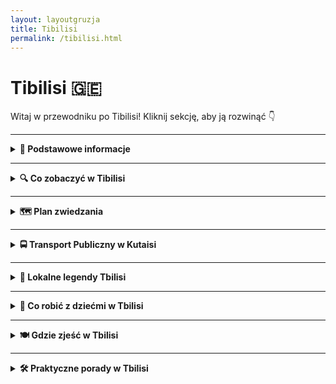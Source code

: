 ```yaml
---
layout: layoutgruzja
title: Tibilisi
permalink: /tibilisi.html
---
```


# Tibilisi 🇬🇪 

Witaj w przewodniku po Tibilisi! Kliknij sekcję, aby ją rozwinąć 👇


---

<details>
  <summary><strong>📌 Podstawowe informacje</strong></summary>

  <h3>🧭 KUTAISI – gruziński chill w pakiecie z historią</h3>

  <p>
    Kutaisi to nie jest metropolia z wieżowcami, w których gubisz GPS. To raczej miasto, które przywita cię jak stary znajomy – z kubkiem herbaty, winogronem i opowieścią o czasach, kiedy jeszcze nie było Google Maps, a ludzie pytali o drogę naprawdę (szok!). To miejsce, gdzie współczesność żyje w zgodzie z mitologią, a ulica z dziurą w asfalcie prowadzi do… UNESCO.
  </p>

  <p>
    To też prawdopodobnie jedyne miejsce na świecie, gdzie możesz zobaczyć świętą katedrę, zjeść khinkali za 10 zł, a potem iść do jaskini z nietoperzami – wszystko w jeden dzień. Kutaisi to taki miks: trochę wsi, trochę miasta, trochę bajki i trochę starej babci, która wie wszystko i częstuje cię czaczą. Jeśli szukasz czegoś autentycznego, nieprzefiltrowanego i z sercem – to tutaj.
  </p>
  

  <h4>✈️ Jak się dostać?</h4>
  <p>
    Lotnisko im. Dawida Budowniczego (KUT) obsługuje głównie tanie linie, więc jeśli złapiesz bilet za 100 zł, to gratulacje – masz przelot i jeszcze zostaje Ci na 40 pierogów z mięsem. Z lotniska do centrum jest ok. 20 km. Możesz:
  </p>
  <ul>
    <li>➡️ Wziąć <strong>autobus miejskim</strong> (ok. 2 GEL – czyli mniej niż napój gazowany w automacie)</li>
    <li>➡️ Złapać <strong>marszrutkę</strong> (czyli lokalny minibus – przeżycie samo w sobie, szczególnie jak kierowca słucha techno o 7 rano)</li>
    <li>➡️ <strong>Taxi</strong> – idealne dla zmęczonych, leniwych lub podróżujących z walizką większą niż życie. Ale uwaga: negocjuj cenę, najlepiej zanim ruszycie. Gruzini są mili, ale taxi to sport kontaktowy.</li>
  </ul>

  <h4>❤️ Dlaczego warto tu przyjechać?</h4>
  <ul>
    <li>Bo ludzie są tak gościnni, że po trzecim toaście za twoje zdrowie już nie wiesz, czy jesteś turystą, czy synem gospodarza.</li>
    <li>Bo jedzenie to nie żart – to rytuał. Chaczapuri, lobiani, khinkali… i wszystko z widokiem na góry lub rzekę.</li>
    <li>Bo jest tanio – tak tanio, że przez chwilę zastanowisz się, czy nie zostać tu na stałe i handlować nalewkami.</li>
    <li>Bo to idealna baza wypadowa – blisko masz jaskinie, wodospady, klasztory i więcej zieleni niż w niejednym parku narodowym.</li>
    <li>Bo Kutaisi nie udaje. Jest, jaki jest – i za to się go kocha.</li>
  </ul>

  <p><strong>Tip z serca:</strong> Jeśli w lokalnej knajpce ktoś zaprosi Cię na toast – nie odmawiaj. W Gruzji wino to nie tylko napój, to forma komunikacji, filozofia życia i, w sumie, jeden z podstawowych języków emocji.</p>
</details>


---

<details>
  <summary><strong>🔍 Co zobaczyć w Tibilisi</strong></summary>

<details>
  <summary><strong>🛕 Katedra Świętej Trójcy (Sameba)</strong></summary>
  <p><strong>Współrzędne:</strong> <em>41.6946° N, 44.8014° E</em></p>
  <p>Jeśli myślisz, że widziałeś już duże kościoły, przygotuj się na to, że <strong>Sameba</strong> zrobi z Twojego pojęcia "duży" chrześcijański placek. Ta monumentalna katedra to największa cerkiew w Gruzji i jedna z największych prawosławnych świątyń na świecie. Nie żartujemy – wygląda jakby ktoś zaprojektował ją w symulatorze budowlanym, a potem kliknął „maksymalna skala”.</p>
  
  <p>Sameba to prawdziwy kolos – <strong>84 metry wysokości</strong> (czyli prawie 30-piętrowy wieżowiec!) i rozpościera się na wzgórzu Elia, dumnie górując nad Tbilisi jak złocisty strażnik wiary i… dobrych widoków na miasto. Złota kopuła błyszczy w słońcu jak biżuteria babci na niedzielnej mszy, a sama bryła świątyni łączy w sobie klasykę gruzińskiej architektury cerkiewnej z nowoczesnym rozmachem.</p>

  <p>Budowę rozpoczęto w 1995 roku i ukończono w 2004 – więc jak na świątynię, to jest raczej nowość, niemalże „świeżynka z piekarni Pana Boga”. Ale nie daj się zwieść jej młodemu wiekowi – duchowość tego miejsca czuć tu równie mocno jak zapach kadzidła w święto Trójcy.</p>

  <p>W środku – cisza, półmrok, ikony, święci patrzący z murów, złote żyrandole niczym z bajki o tysiącu i jednej modlitwie. Wnętrze jest proste, ale monumentalne – żadnych barokowych zawijasów, tylko majestatyczna przestrzeń i poczucie, że to miejsce nie zostało stworzone dla turystów z selfie-stickiem, tylko dla duchowej zadumy (albo przynajmniej spokojnego „wow”).</p>

  <p>Wokół katedry znajduje się rozległy teren z ogrodami, fontannami i – jak to w Gruzji – obowiązkową dawką kotów, które okupują schody i wyglądają, jakby były tu dłużej niż sama świątynia.</p>

  <p><strong>📝 Praktycznie:</strong><br>
  • <strong>Wstęp:</strong> za darmo. Duchowość nie kosztuje, ale jeśli chcesz kupić świeczkę, wrzuć coś do puszki.<br>
  • <strong>Ubiór:</strong> kobiety proszone są o zakrycie głowy i ramion. Faceci – może nie krótkie spodenki do połowy uda, chyba że chcesz zostać źle potraktowany przez babuszki-strażniczki tradycji.<br>
  • <strong>Dojazd:</strong> z centrum Tbilisi najlepiej złapać Bolt albo podejść spacerem, jeśli chcesz po drodze zgubić trochę gruzińskich chinkali.<br>
  • <strong>Czas zwiedzania:</strong> 30 minut duchowego spaceru + 20 minut gapienia się na widok z tarasu + 10 minut robienia zdjęć, które i tak nie oddadzą skali.</p>

  <p><em>Katedra Sameba to jedno z tych miejsc, które trzeba zobaczyć nie tylko „bo przewodnik każe”, ale żeby poczuć, że Tbilisi to coś więcej niż ulice i restauracje – to miasto, które wierzy. Głośno, złoto i z rozmachem.</em></p>
</details>


<details>
  <summary><strong>🌉 Most Pokoju – szklany smok nad Kurą</strong></summary>
  <p><strong>Współrzędne:</strong> <em>41.6928° N, 44.8093° E</em></p>
  <p>Jeśli Gruzini mieliby mieć własnego smoka, to wyglądałby właśnie tak – cały w szkle i stali, wijący się nad rzeką Kurą niczym cybernetyczna jaszczurka z futurystycznej baśni. <strong>Most Pokoju</strong> to jeden z najbardziej charakterystycznych symboli nowoczesnego Tbilisi – błyszczący, odważny, kontrowersyjny. Jedni mówią: „wow, jak z Dubaju”, inni: „co to za suszarka do włosów?!”. Ale nikt nie przechodzi obojętnie.</p>

  <p>Zaprojektowany przez włoskiego architekta Michele De Lucchi (czyli: “robimy coś efektownego, niech się świeci!”), most został otwarty w 2010 roku i od razu stał się ulubionym miejscem spacerów, randek i... fotek na Instagram. Ma 156 metrów długości i łączy starą część miasta z nową – czyli dosłownie spina tradycję z nowoczesnością. Symbolicznie i praktycznie, bo bez niego trzeba by chodzić naokoło.</p>

  <p>Po zmroku konstrukcja naprawdę ożywa: tysiące LED-ów migoczą w zaprogramowanych sekwencjach, niby przekazując wiadomość w Morse’ie (ponoć koduje DNA – no cóż, nie pytaj). Ale wygląda to zjawiskowo, szczególnie z poziomu rzeki, więc jeśli chcesz poczuć się jak bohater romantycznego filmu science fiction, wieczorny spacer obowiązkowy.</p>

  <p><strong>📝 Praktycznie:</strong><br>
  • <strong>Wstęp:</strong> oczywiście darmowy – to most, nie teatr.<br>
  • <strong>Najlepszy czas na wizytę:</strong> tuż przed zachodem słońca, kiedy słońce odbija się w szkle, a potem można zostać na świetlne show.<br>
  • <strong>Ostrożnie:</strong> w wietrzne dni most trochę buja – nie polecany dla osób z lękiem wysokości i niechęcią do przezroczystych podłóg.<br>
  • <strong>Zdjęcia:</strong> idealne miejsce na widokówki z Tbilisi. Po obu stronach rzeki znajdziesz punkty z idealną kompozycją „most + rzeka + stare miasto + góry”. Fotografowie, szykujcie obiektywy.</p>

  <p><em>Most Pokoju to jeden z tych projektów, które albo się kocha, albo nie rozumie. Ale i tak się idzie, robi zdjęcie, wrzuca na relację i mówi: „Tbilisi mnie zaskoczyło”.</em></p>
</details>


<details>
  <summary><strong>🏰 Twierdza Narikala – strażniczka Tbilisi z widokiem marzeń</strong></summary>
  <p><strong>Współrzędne:</strong> <em>41.6864° N, 44.8089° E</em></p>
  <p>Jeśli Tbilisi miałoby swoje Westeros, to <strong>Narikala</strong> byłaby Żelaznym Tronem – dumnie góruje nad miastem, widoczna z prawie każdego miejsca i otoczona aurą tajemniczości (oraz niezliczonymi turystami z kijami do selfie). To średniowieczna forteca, która nie tylko widziała więcej niż niejeden podręcznik historii, ale też <em>wciąż</em> robi wrażenie, choć ząb czasu podgryza ją od wieków.</p>

  <p>Zbudowana już w IV wieku przez Persów (tak, Persów!), później rozbudowywana przez Arabów, Gruzinów, Mongołów i wszystko, co przeszło przez Kaukaz z mieczem w dłoni. Dziś z oryginalnych murów zostało to, co nie spłonęło, nie osunęło się ani nie wyleciało w powietrze – ale to właśnie te ruiny mają duszę. Tu nie chodzi o wypolerowane cegły, tylko o klimat.</p>

  <p>Wejście na twierdzę to mała przygoda: można się wspiąć pieszo krętymi uliczkami z dzielnicy Abanotubani (polecam – cardio gratis), albo wjechać wygodną kolejką linową, która startuje z Rike Park. Z góry rozpościera się panorama całego Tbilisi: dachy, rzeka, nowoczesne mosty, kopuły łaźni, góry w tle... Idealne miejsce, żeby usiąść, odpocząć i powiedzieć sobie: „warto było się pocić”.</p>

  <p>Na terenie twierdzy znajdziesz też <strong>cerkiew św. Mikołaja</strong> (odbudowaną, ale stylową), kilka schodków donikąd, fragmenty murów i – rzecz jasna – wszechobecne koty. Uwaga: nie ma tu barier ani siatek ochronnych, więc selfie na krawędzi to sport ekstremalny. Szanuj życie – nie wszystko dla Instagrama!</p>

  <p><strong>📝 Praktycznie:</strong><br>
  • <strong>Wstęp:</strong> darmowy, bo historia nie ma bileterki.<br>
  • <strong>Dojście:</strong> pieszo lub kolejką linową – jeśli boisz się wysokości, to pieszo; jeśli boisz się zmęczyć – to kolejką.<br>
  • <strong>Czas zwiedzania:</strong> ok. 1 godzina z przerwą na podziwianie widoków i dramatyczne zdjęcia z włosami rozwiewanymi przez wiatr.<br>
  • <strong>Uwaga:</strong> weź wodę! To wzgórze, nie Starbucks.</p>

  <p><em>Narikala to miejsce, gdzie historia spotyka horyzont. Idealne, żeby przypomnieć sobie, że Gruzja to coś więcej niż wino i chinkali (choć te też są ważne).</em></p>
</details>


<details>
  <summary><strong>♨️ Abanotubani – gdzie Tbilisi pachnie siarką i legendą</strong></summary>
  <p><strong>Współrzędne:</strong> <em>41.6886° N, 44.8085° E</em></p>
  <p>Jeśli poczujesz w Tbilisi zapach gotowanych jajek, nie panikuj – to nie awaria kanalizacji, tylko <strong>Abanotubani</strong>, czyli legendarna dzielnica łaźni siarkowych. Tak, SIARKOWYCH. Tak, nadal działają. Tak, to pachnie dokładnie tak, jak się domyślasz – ale w dobrym tego słowa znaczeniu (prawie).</p>

  <p>Według miejskiej legendy, to właśnie tutaj król Wachtang Gorgasali (ten z mieczem i ptakiem w herbie) upolował bażanta, który – ranny – wpadł do gorącego źródła i... się ugotował. Król uznał, że skoro źródła są tak gorące, to warto tu zbudować miasto. I tak powstało Tbilisi – od gruzińskiego <em>„tbili”</em>, czyli „ciepły”. Tak, stolica nazwana na cześć gorącej kąpieli. Genialne, prawda?</p>

  <p>Dziś Abanotubani to prawdziwy mikrokosmos: ceglane kopuły łaźni wyrastają z ziemi niczym grzyby, a z każdej bucha para i historia. Niektóre łaźnie są publiczne, inne bardziej „VIP”. Można wybrać kąpiel w siarce, masaż (czasem <em>bardzo intensywny</em>), szorowanie rękawicą typu rzeźnik deluxe, a na koniec kubek gorącej herbaty. Po wszystkim czujesz się jak nowonarodzony, tylko trochę śmierdzący minerałami.</p>

  <p>Najsłynniejsze łaźnie to: <strong>Orbeliani</strong> (ta z bajecznie błękitną fasadą w stylu perskim – prawie jak mini-meczet), <strong>Royal</strong> i <strong>Chreli Abano</strong>. Można wejść bez rezerwacji, ale wieczorami lepiej mieć miejscówkę, bo Gruzini też lubią się odmoczyć.</p>

  <p><strong>📝 Praktycznie:</strong><br>
  • <strong>Ceny:</strong> od kilku do kilkudziesięciu GEL – zależnie od opcji i poziomu luksusu (lub siarczystości).<br>
  • <strong>Co zabrać:</strong> ręcznik, klapki, duma do zostawienia na zewnątrz.<br>
  • <strong>Czas trwania:</strong> około godziny, chyba że zasiedzisz się jak suszona śliwka.<br>
  • <strong>Efekty uboczne:</strong> poprawa krążenia, gładsza skóra i... aromat jak z wulkanu. Ale naturalny!</p>

  <p><em>Abanotubani to miejsce, które pokazuje, że Tbilisi nie boi się pachnieć tak, jak wygląda – dziko, gorąco i z charakterem.</em></p>
</details>

 
<details>
  <summary><strong>🤖 Rike Park – futurystyczna dżungla w centrum Tbilisi</strong></summary>
  <p><strong>Współrzędne:</strong> <em>41.6935° N, 44.8108° E</em></p>
  <p>Witaj w <strong>Rike Park</strong>, czyli najbardziej „co tu się wydarzyło?” miejscu w całym Tbilisi. To zielona przestrzeń tuż nad rzeką Kurą, idealna na spacer, drzemkę w cieniu, puszczanie baniek mydlanych lub... rozkminianie dziwnej architektury, która wygląda jakby ktoś zostawił render z programu 3D i zapomniał anulować projekt.</p>

  <p>Znajdziesz tu m.in. <strong>dwa srebrne tuby</strong>, oficjalnie mające być „nowoczesnym centrum kultury”. Niewykluczone, że są też stacją dokującą dla statków kosmicznych albo stylizowaną repliką nosa Terminatora. Jedno jest pewne – obok nie da się przejść obojętnie. Obok parku znajduje się również <strong>Pałac Prezydencki</strong>, który przypomina krzyżówkę Kapitolu z pałacem ślubów z lat 90. – widocznie ktoś miał rozmach i budżet.</p>

  <p>To właśnie stąd odjeżdża <strong>kolejka linowa na Narikalę</strong>, więc miejsce jest pełne turystów, dzieci na hulajnogach i gołębi z kompleksami. W pogodne dni można tu złapać pokaz fontann (czasem nawet z muzyką!) i po prostu usiąść na trawie, żeby podumać nad tym, jak Tbilisi potrafi łączyć bajkowe ruiny z futurystycznymi tubami bez cienia skrępowania.</p>

  <p><strong>📝 Praktycznie:</strong><br>
  • <strong>Wstęp:</strong> darmowy – jak każdy dobry park.<br>
  • <strong>Atrakcje:</strong> place zabaw, fontanny, szachownice, dmuchane zamki, przypadkowi performerzy, i nieprzypadkowa kolejka linowa.<br>
  • <strong>Idealny czas:</strong> popołudnie lub wieczór – można się zrelaksować po zwiedzaniu Starego Miasta lub rozciągnąć przed wspinaczką na Narikalę.<br>
  • <strong>Uwaga:</strong> latem bywa gorąco i mało cienia – weź kapelusz, wodę i dużo ironii dla otaczającej architektury.</p>

  <p><em>Rike Park to nie tylko zielona oaza, ale też architektoniczny eksperyment na żywym organizmie miasta. Tbilisi w pigułce: trochę szaleństwa, trochę betonu, dużo uroku.</em></p>
</details>

<details>
  <summary><strong>🍷 Ulica Shardeni – najmodniejszy chaos Starego Miasta</strong></summary>
  <p><strong>Współrzędne:</strong> <em>41.6912° N, 44.8081° E</em></p>
  <p>Jeśli Tbilisi miałoby własne Montmartre, tylko z winem zamiast absyntu, to byłaby to <strong>ulica Shardeni</strong>. Oficjalnie: historyczna uliczka nazwą nawiązująca do XVIII-wiecznego francuskiego misjonarza. W praktyce: deptak pełen kawiarenek, winotek, galerii sztuki, barów z różnym poziomem głośności i muzyki, która niekoniecznie musi pasować do gruzińskiego folkloru.</p>

  <p>Shardeni to miejsce, gdzie nowoczesność przesiaduje na kolanach historii – fasady wyglądają jakby pamiętały cara, ale w środku znajdziesz espresso z mlekiem owsianym, sushi albo wystawę neonowej sztuki abstrakcyjnej. Ulica jest krótka, ale intensywna: zaczyna się spokojnie, a kończy – zależnie od pory dnia – albo rozmową przy lamparciej lampce wina, albo tańcem z nieznajomymi w podziemnym klubie.</p>

  <p>W okolicy warto też zagubić się w bocznych uliczkach – tu co chwilę coś się dzieje: stary balkon ze świeżym praniem, sklep z rękodziełem, galeria pod gołym niebem, a za rogiem... łaźnie siarkowe i wejście do twierdzy Narikala. Shardeni to nie tylko ulica – to stan ducha, lekko zamroczonego duchem gruzińskiej gościnności.</p>

  <p><strong>📝 Praktycznie:</strong><br>
  • <strong>Godziny szczytu:</strong> wieczór – kiedy miasto zamienia się w plenerową restaurację z muzyką na żywo.<br>
  • <strong>Dla kogo:</strong> dla każdego, kto lubi być tu, gdzie coś się dzieje – ale też wie, kiedy odejść z godnością.<br>
  • <strong>Co zjeść/wypić:</strong> lokalne wino, chaczapuri z twistem, khinkali w wersji fusion (serio), albo po prostu klasyczną kawę z widokiem na kolorową ulicę.<br>
  • <strong>Uwaga:</strong> wieczorami tłoczno – i głośno. Ale kto do Shardeni idzie po ciszę, ten się przeliczył.</p>

  <p><em>Ulica Shardeni to gruzińska odpowiedź na pytanie: „A może by tak coś zjeść, wypić i jeszcze się zakochać – choćby w architekturze?”</em></p>
</details>


<details>
  <summary><strong>🗽 Matka Gruzji – uśmiechnięta, ale z mieczem</strong></summary>
  <p><strong>Współrzędne:</strong> <em>41.6875° N, 44.8096° E</em></p>
  <p>Jeśli Tbilisi miałoby jednego przedstawiciela, który mógłby stanąć do walki w gruzińskim <em>„Mam Talent”</em>, to byłaby to bez wątpienia <strong>Matka Gruzji</strong>. Z mieczem w jednej ręce i kielichem w drugiej, to jakby statua zrobiona z <em>„przytulnej siły”</em>. Uśmiecha się do gości, ale z lekkim ostrzeżeniem – „Chcesz wina? Proszę bardzo. Ale jeśli przyjdziesz z niechcianymi zamiarami, poczujesz to na własnej skórze”.</p>

  <p>Ten majestatyczny pomnik powstał w 1958 roku, a jego autor, <strong>Elguja Amashukeli</strong>, postanowił upamiętnić 1500-lecie Tbilisi. Jest tu wszystko, co charakteryzuje Gruzję: gościnność i duma narodowa, które jednocześnie są trochę jak wino – im starsze, tym mocniejsze. Matka Gruzji, w pełnym gruzińskim stroju, patrzy z 20 metrów w dół na całe miasto, jakby stąd miała na oku wszystkich przechodniów. Miecz w ręce prawej to symbol siły i gotowości do obrony kraju, a kielich w lewej – to oznaka serdeczności i zaproszenie do kieliszka wina (w końcu, kto mógłby odmówić?).</p>

  <p>Pomnik znajduje się na wzgórzu Sololaki, więc warto się przygotować na odrobinę wspinaczki, chyba że wolisz skorzystać z <strong>kolejki linowej</strong>, która zabierze cię na sam szczyt. Mimo że droga piesza nie jest najłatwiejsza (i może poczuć się trochę jak trening na Everest), to cała wędrówka wynagradza się pięknym widokiem na miasto. W szczególności, gdy zbliżasz się do szczytu, możesz poczuć się jak zdobywca, a Tbilisi leży u twoich stóp. Czysta magia.</p>

  <p>Po drodze warto zwrócić uwagę na nieoczywiste detale – same wzgórze, z którego Matka Gruzji spogląda na Tbilisi, jest pełne tajemnic. A z samej góry, gdzie znajduje się posąg, rozpościera się niesamowita panorama – od starożytnych ruin po nowoczesne, szklane budynki. Idealne miejsce na sesję zdjęciową albo po prostu chwilę ciszy, by odpocząć i podziwiać miasto w pełnej krasie.</p>

  <p><strong>📝 Praktycznie:</strong><br>
  • <strong>Wstęp:</strong> darmowy – bo kto miałby zażyczyć sobie opłatę za popatrzenie na matkę z takiego dystansu?<br>
  • <strong>Godziny otwarcia:</strong> pomnik jest dostępny całą dobę, choć wieczorem zyskuje nieco więcej magii – zwłaszcza, gdy oświetlenie rozświetli Tbilisi, a pomnik zyskuje niesamowity klimat.<br>
  • <strong>Najlepszy czas:</strong> wieczór – panorama miasta w blasku zachodzącego słońca i światła nocnych uliczek sprawia, że Matka Gruzji wygląda jak bohaterka jakiegoś filmowego epickiego zakończenia.<br>
  • <strong>Dojazd:</strong> można dojść pieszo od strony Abanotubani lub skorzystać z <strong>kolejki linowej</strong> z Rike Parku. Piesza wędrówka to już trochę wspinaczka, więc jeśli masz zamiar ruszyć na górę, upewnij się, że masz wygodne buty (i zapas wody, bo latem bywa gorąco!).</p>

  <p><strong>Co zabrać:</strong> najlepszy zestaw to aparat (bo widok zapiera dech w piersiach), woda (jeśli idziesz pieszo), a także kapelusz lub czapkę (bo na górze bywa wietrznie i słonecznie).<br>
  • <strong>Uwaga:</strong> Na górze może być wietrznie, a także niektóre dni są bardziej turystyczne niż inne, więc warto odwiedzić to miejsce wcześnie rano lub późnym wieczorem, kiedy jest mniej ludzi.</p>

  <p><em>Matka Gruzji to pomnik, który przekazuje jednocześnie dwie wiadomości: "Witaj, gościu, w moich progach!" oraz "Lepiej nie próbuj mnie zignorować". Tak czy siak – do Tbilisi wrócisz nie tylko z widokami, ale z pełnym sercem Gruzji.</em></p>
</details>


<details>
  <summary><strong>🎭 Teatr Rezo Gabriadze i Zegarowa Wieża – bajka dla dorosłych</strong></summary>
  <p><strong>Współrzędne:</strong> <em>41.6933° N, 44.8039° E</em></p>
  <p>Gdyby <em>Alice in Wonderland</em> i <em>Salvador Dalí</em> wspólnie zaprojektowali wieżę zegarową, wyglądałaby właśnie tak. Oto jedno z najbardziej fotogenicznych (i absurdalnych w najlepszym sensie) miejsc w Tbilisi: <strong>Zegarowa Wieża przy Teatrze Rezo Gabriadze</strong>.</p>

  <p>Sam teatr to niepozorna przestrzeń, ale pełna duszy i magii. Za wszystkim stoi <strong>Rezo Gabriadze</strong> – gruziński artysta totalny: scenarzysta, lalkarz, reżyser, malarz, poeta, marzyciel. Jego teatr lalek to nie Disney dla dzieci, tylko <strong>kulturalny LSD trip dla dorosłych</strong>, gdzie głębia emocji i czar abstrakcji spotykają się w ciasnej sali pełnej drewna, tkanin i nostalgii.</p>

  <p>A teraz crème de la crème – <strong>Zegarowa Wieża</strong>. Krzywa jak budowla stworzona przez pijanych elfów po trzęsieniu ziemi. Składa się z przypadkowych kawałków cegieł, kolumn, dachówek i... magii. Co godzinę z wieży wychyla się mała laleczka i odgrywa scenkę „Krąg życia” – anioł, śmierć, miłość, przemijanie. Wszystko to w stylu: „Hej, mamy teatr, ale podnieśmy poprzeczkę, niech będzie też filozofia!”</p>

  <p><strong>Na zewnątrz:</strong> Wieża wygląda jak z bajki, w której architekt zapomniał poziomicy. Fotograficzne złoto, a obok niej urocza kawiarenka – idealna na espresso z widokiem na surrealizm.</p>

  <p><strong>📝 Praktycznie:</strong><br>
  • <strong>Spektakle:</strong> warto wcześniej zarezerwować bilet – teatr jest malutki, więc wejść można tylko z biletem, a miejsc jest niewiele (ale klimat – bezcenny).<br>
  • <strong>Pokaz zegara:</strong> codziennie, o pełnych godzinach – mała kukiełkowa animacja trwa kilkadziesiąt sekund, ale to obowiązkowy przystanek.<br>
  • <strong>Dojazd:</strong> z centrum starówki to kilka minut piechotą – idziesz za turystami z aparatami, nie da się nie zauważyć.<br>
  • <strong>Pro tip:</strong> wieczorem wieża wygląda jeszcze lepiej – oświetlenie dodaje jej jeszcze więcej bajkowej aury (i mniej ludzi wokół!).<br>
  • <strong>Uwaga na szyje:</strong> żeby dobrze obejrzeć kukiełkowy spektakl, trzeba zadrzeć głowę jak przy obserwacji UFO – rozgrzewka karku mile widziana.</p>

  <p><em>Teatr Gabriadze to miejsce, gdzie wszystko jest trochę krzywe, trochę smutne, bardzo piękne i absolutnie wyjątkowe. Przychodzisz tam dla bajki, wychodzisz z refleksją. A zdjęcia z zegarową wieżą? Gwarantowane tysiące lajków.</em></p>
</details>


<details>
  <summary><strong🎡> Mtatsminda – wzgórze z widokiem, rollercoasterem i nostalgią</strong></summary>
  <p><strong>Współrzędne:</strong> <em>41.7076° N, 44.7858° E</em></p>

  <p>Jeśli chcesz spojrzeć na Tbilisi z góry, zjeść watę cukrową, przejechać się diabelskim młynem, a potem rozważać sens życia przy zachodzie słońca – <strong>Mtatsminda</strong> to właśnie Twoje miejsce.</p>

  <p>To wzgórze to klasyk. Miejscowi przychodzą tu na randki, spacery i rodzinne niedziele, a turyści... no cóż, zakochują się w panoramie miasta i w tej dziwnej mieszance <strong>postradzieckiego lunaparku</strong> z romantyczną atmosferą. Na szczycie czeka <strong>Mtatsminda Park</strong> – wesołe miasteczko, które zatrzymało się trochę w czasie, ale właśnie to czyni je uroczym. Są tu karuzele, rollercoaster, strzelnice, a nawet <strong>mini-domki duchów</strong>. To trochę jak wejście do wspomnień z dzieciństwa – ale z widokiem na całe Tbilisi.</p>

  <p>Największy hit? Oczywiście <strong>diabelski młyn</strong> – powolny, gigantyczny, idealny do zdjęć i momentów „wow”. Z najwyższego punktu widać całe miasto, Kaukaz w oddali, a przy dobrej pogodzie nawet własne myśli. Idealny moment na oświadczyny albo przynajmniej selfie z głębszym podpisem.</p>

  <p>Na wzgórzu znajduje się także <strong>cmentarz panteon</strong> z grobami znanych Gruzinów, restauracje z tarasami, a nieco niżej – stara, drewniana cerkiew i kultowy budynek dawnego nadajnika telewizyjnego (ten wielki, czerwono-biały maszt, którego nie da się przeoczyć). To taka gruzińska wersja wieży Eiffla – tylko bardziej industrialna.</p>

  <p><strong>📝 Praktycznie:</strong><br>
  • <strong>Wstęp:</strong> sam park jest darmowy, za atrakcje płacisz osobno – ceny przystępne, nawet jeśli chcesz przejechać się wszystkim jak 10-latek na cukrze.<br>
  • <strong>Godziny otwarcia:</strong> codziennie, zazwyczaj od rana do wieczora, ale najładniej jest tu o zachodzie – miasto zaczyna wtedy błyszczeć jak reklama biura podróży.<br>
  • <strong>Dojazd:</strong> <strong>kolejka torowa (funikular)</strong> z centrum Tbilisi – przejażdżka sama w sobie jest atrakcją. Można też dojść pieszo (jeśli masz kondycję maratończyka) albo dojechać taksówką (dla miłośników wygody).<br>
  • <strong>Na miejscu:</strong> są kawiarnie, restauracje, toalety i dużo miejsc do siedzenia. Można tu spędzić pół dnia – albo cały wieczór, jeśli się zasiedzisz.</p>

  <p><strong>Co zabrać:</strong> aparat (to must-have), kurtkę (na górze bywa chłodniej), gotówkę (czasem nie wszędzie działa karta), i trochę dziecięcej radości – przyda się na karuzelach.</p>

  <p><em>Mtatsminda to takie miejsce, gdzie bajka spotyka się z betonem, a nostalgia z watą cukrową. Nie jest może najnowocześniejsze, ale ma klimat, którego nie da się podrobić. I ten widok? Bezcenny.</em></p>
</details>



<details>
    <summary><strong>🕵️‍♂️ Sekretne miejsca Tibilisi</strong></summary>

<details>
  <summary><strong>🔮 Ukryta kawiarnia w zegarowej wieży Rezo Gabriadze</strong></summary>
  <p>
  – Z tyłu bajkowej wieży mieści się maleńka kawiarnia, która wygląda jak nora czarodzieja. Serwują kawę, wino i inspirację – trudno trafić, ale warto!</p>
</details>

<details>
  <summary><strong>🌊 Wodospad w centrum miasta</strong></summary>
 <p>
  – Tak, w samym sercu Tbilisi – w Ogrodzie Botanicznym lub przy łaźniach siarkowych – znajdziesz prawdziwy wodospad. Można się schłodzić lub zrobić zdjęcie jak z Bali, ale bez filtrów.</p>
</details>

 <details>
    <summary><strong>🌿 Ukryte łaźnie siarkowe pod mostem</strong></summary>
    <p>Wszyscy idą do głównej Abanotubani, a Ty skręć pod most i znajdź niewielkie, lokalne łaźnie, gdzie nie ma turystów ani cenników po angielsku. Prawdziwe gruzińskie doświadczenie!</p>
  </details>

  <details>
    <summary><strong>🎨 Podwórka z mozaikami przy Betlemi Street</strong></summary>
    <p>Spacerując w stronę kościoła Betlemi, zerkaj za bramki – znajdziesz podwórka z kolorowymi mozaikami i niesamowitymi schodami, które wyglądają jak mural na żywo.</p>
  </details>

  <details>
    <summary><strong>🍷 Winiarnia w piwnicy bez szyldu</strong></summary>
    <p>Na ulicy Galaktion Tabidze znajduje się nieoznakowana piwnica z domowym winem. Wejdź przez ciężkie drzwi z metalowym dzwonkiem. Jeśli masz szczęście – zostaniesz na toast z właścicielem.</p>
  </details>

  <details>
    <summary><strong>🧿 Ściana z czarną magią</strong></summary>
    <p>Za Rezo Gabriadze Theatre, na tyłach kawiarni, znajdziesz ścianę z tajemniczymi napisami i symbolami. Legenda mówi, że powstała po zjeździe gruzińskich poetów-okultystów w latach 70.</p>
  </details>

  <details>
    <summary><strong>🐾 Koci zaułek w Sololaki</strong></summary>
    <p>W dzielnicy Sololaki, przy ukrytej uliczce Ietim-Gurji, mieszka kilkadziesiąt kotów – dokarmianych przez sąsiadów, fotografowanych przez wtajemniczonych. Kocia enklawa ciszy.</p>
  </details>

<details>
    <summary><strong>🚪 Dziwne drzwi z magicznym widokiem (ul. Betlemi</strong></summary>
  
 <p> Wchodząc na punkt widokowy obok kościoła Betlemi, znajdziesz tajemnicze, stare drzwi, które prowadzą donikąd. Ale obok nich: najpiękniejszy widok na stare miasto.</p>
</details>

<details>
    <summary><strong>🎨 Muralowe podwórka na Avlabari</strong></summary>
   
  <p>Blokowiska? Tak, ale z duszą. Tutejsze podwórka ozdobione są gigantycznymi muralami i graffiti – street art w gruzińskim wydaniu. Można się zgubić i zakochać.</p>
</details>

<details>
    <summary><strong>🍷 Miniwinnice w podziemiach</strong></summary>
   
  <p>Niektóre restauracje mają miniaturowe piwniczki z własnym winem – nie zawsze są oznaczone, więc trzeba zapytać kelnera. Czasem dostaniesz kieliszek „od babci z Kachetii”.</p>
</details>

<details>
    <summary><strong>🦉 Dom z sową</strong></summary>
    
  <p>Przy jednej z bocznych ulic znajdziesz dom z dziwną, ceramiczną sową nad drzwiami. Nikt nie wie po co, ale każdy robi zdjęcie. Takie tylko w Tbilisi.</p>
</details>

<details>
    <summary><strong>🕯️ Kapliczka w skale za twierdzą Narikala</strong></summary>
  
  <p>Jeśli zejdziesz z murów po cichym, kamiennym szlaku – trafisz do ukrytej kapliczki z ikonami. Miejsce na chwilę ciszy, zapalenie świeczki… albo zrobienie klimatycznej foty.</p>
</details>


</details>
</details>
      
---

<details>
  <summary><strong>🗺️ Plan zwiedzania</strong></summary>

<details>
  <summary><strong>🗓 Dzień 1 – Pierwsze koty za płoty (i pierwszy chaczapuri na talerzu)</strong></summary>

  <h3>🔹 Start: Plac Centralny i Fontanna Kolchidy</h3>
  <p>
    Zacznijmy tam, gdzie wszyscy zaczynają... nawet jeśli nie mają pojęcia, dokąd iść dalej. Fontanna Kolchidy to taki kutaiski odpowiednik Times Square, tylko zamiast neonów mamy złote (no, prawie) konie, barana i inne cuda, które wyglądają jakby zleciały z nieba – a może z mitologii. Zrób sobie selfie, udawaj, że znasz się na sztuce, i kieruj się dalej.
  </p>

  <h3>🔹 Biały Most (który jest biały, ale nie do końca)</h3>
  <p>
    Most jak most – można przejść, można się zatrzymać i popatrzeć na rzekę Rioni, która płynie tu od tysięcy lat i nadal się nie znudziła. Uwaga: nie patrz w dół, jeśli masz lęk wysokości, i nie patrz za długo w górę, bo zignorujesz piękne murale obok. Po prawej – kawiarnie, po lewej – nic nie ma. A w środku – Ty, zachwycony swoim życiem.
  </p>

  <h3>🔹 Katedra Bagrati – czyli świętość z widokiem</h3>
  <p>
    Pora na trochę podniosłej atmosfery. Katedra Bagrati stoi sobie dumnie na wzgórzu, jakby chciała powiedzieć: „Patrzcie, jeszcze tu jestem!”. Widok z góry? Sztos. Historia? Tysiącletnia. Remont? Wieczny. Ale mimo wszystko warto – nie tylko dla selfie, ale też dla chwili refleksji, czy może jednak chcesz zostać mnichem z widokiem.
  </p>

  <h3>🔹 Obiadek czas start – Restauracja <em>Palaty</em> albo <em>Baraka</em></h3>
  <p>
    Chinkali, chaczapuri, lobiani – i to wszystko z widokiem na ulicę, którą co chwilę przejeżdża marszrutka trąbiąca jakby ogłaszała koniec świata. Ale to nie szkodzi. Jedzenie? Boskie. Obsługa? Miła, ale nie nachalna. A ceny? Zaskakująco ludzkie. Po takim posiłku będziesz gotów na dalsze eksploracje lub krótką drzemkę (która czasem zmienia się w długą).
  </p>

  <h3>🔹 Murale i sekretne przejścia przy ul. Tsereteli</h3>
  <p>
    Tu wchodzimy w klimaty street-artowo-detektywistyczne. Murale Kutaisi to nie tylko babcia z wielkim spojrzeniem i mural z samowarem – to całe mini-muzeum na świeżym powietrzu. Zajrzyj w bramy, podejdź do starych kamienic, powąchaj trochę historii (i kotów), i zobacz, co kryje się za niepozornymi drzwiami. Hint: czasem to kawiarnia, czasem warsztat, czasem... pustka.
  </p>

  <h3>🔹 Wieczór: Kawa w jednej z ukrytych kawiarni</h3>
  <p>
    Dzień kończymy w stylu bohemy – kawa, deser i koniecznie stolik z widokiem na nic konkretnego. Może to być <strong>Museum Cafe</strong> albo jakaś bezimienna kawiarnia, o której wiedzą tylko miejscowi i babcia, która tam codziennie szydełkuje. Zamów kawę, udawaj, że piszesz powieść i zakończ dzień z przekonaniem, że Kutaisi to całkiem niezłe miejsce do życia. Choćby przez trzy dni.
  </p>
</details>

  <details>
  <summary><strong>🗓 Dzień 2 – W góry, do jaskiń i lekko poza zasięg Wi-Fi</strong></summary>

  <h3>🔹 Start: Kanion Okatse – czyli natura robi pokaz</h3>
  <p>
    Zaczynamy z grubej rury. Kanion Okatse to taka naturalna wersja parku linowego, tylko zamiast linek masz mosty i ścieżki zawieszone nad przepaścią. Trochę adrenaliny, trochę potu, sporo „ooo” i „ło matko”. Uwaga: selfie z barierki tylko dla ludzi z dobrą równowagą i silnym Wi-Fi (bo zasięg tu to temat rzeka). Buty? Wygodne. Nastrój? Podziw plus zadyszka.
  </p>

  <h3>🔹 Prometeusz? Zobaczymy, co tam ukrywał – Jaskinie Prometeusza</h3>
  <p>
    Po kanionie czas na wnętrze ziemi. Jaskinie Prometeusza to nie tylko woda, stalaktyty i przewodnik, który mówi szybciej niż Google Translate – to też łódka! Tak, na końcu pływa się łódką w podziemnym klimacie jak z filmów przygodowych klasy B. Kolorowe światła? Są. Akustyka? Idealna do rozważań egzystencjalnych. Kask? Na szczęście nie trzeba.
  </p>

  <h3>🔹 Przerwa na lunch – Rustaveli Restaurant albo piknik z widokiem</h3>
  <p>
    Teraz czas coś zjeść. Jeśli wracasz do miasta – Rustaveli Restaurant. Jeśli zostałeś gdzieś w okolicach – polecamy lokalny market, trochę sera, chleb i pomidory większe niż Twoja dłoń. Zjeść to można gdziekolwiek, bo w Gruzji wszystko smakuje lepiej z widokiem i lekkim kurzem na spodniach.
  </p>

  <h3>🔹 Wieczór: Powrót do Kutaisi i relaks (czyt. wino i chinkali)</h3>
  <p>
    Dzień kończymy tradycyjnie: kieliszek wina, może dwa. Na stole coś lokalnego, rozmowy z przypadkowym Niemcem, który rzucił pracę w korporacji i teraz zbiera zioła w Swanetii. Kutaisi wie, jak zamykać dzień – bez pośpiechu, z humorem i lekko niechlujnym toastem: <em>gaumarjos!</em>
  </p>
</details>

  <details>
  <summary><strong>🗓 Dzień 3 – Ucieczka z miasta: tajemnicze monastyry i droga bez końca</strong></summary>

  <h3>🔹 Start: Śniadanie w Kutaisi – czyli „jeszcze jedną chaczapuri, proszę”</h3>
  <p>
    Zaczynamy dzień na miękko. Śniadanie gdzieś przy ulicy Rustaveli – kawa, ciasto z orzechami i świadomość, że znów zjadasz 1500 kalorii jeszcze przed 10:00. Ale nie szkodzi – dziś spalisz je wśród mnichów, lasów i kamieni, które mają więcej historii niż niejeden doktorat.
  </p>

  <h3>🔹 Monastyr Motsameta – mistycznie, zielono i prawie jak w „Władcy Pierścieni”</h3>
  <p>
    Rzut kamieniem od Kutaisi (ok. 15 minut taksówką lub marszrutką, jeśli lubisz adrenalinkę), a nagle jesteś w zupełnie innym świecie. Czerwony dach, klif, rzeka pod spodem i cisza taka, że słychać własne myśli (albo bzyczenie komara). Podobno jeśli przeczołgasz się pod ołtarzem, spełni się Twoje życzenie. Nie mówimy, że sprawdzaliśmy... ale tak, sprawdzaliśmy.
  </p>

  <h3>🔹 Monastyr Gelati – średniowieczna szkoła z marmurowym klimatem</h3>
  <p>
    Kolejny punkt programu to Gelati – wpisany na listę UNESCO, czyli tłumacząc na nasze: „to ważne, nawet jeśli nie wygląda jak Disneyland”. Założony przez króla Dawida Budowniczego (tak, serio tak się nazywał), to miejsce było kiedyś centrum wiedzy i nauki. Teraz to doskonała okazja, żeby pospacerować między murami i zadać sobie pytanie: czemu nie zostałem mnichem?
  </p>

  <h3>🔹 Przerwa obiadowa na łonie natury – czyli piknik jak z reklamy, ale bez agencji</h3>
  <p>
    W drodze powrotnej zatrzymaj się gdzieś przy drodze. Dosłownie. Lokalne sklepy oferują wszystko – chleb lawasz, ser, pomidory i słodkości, które przypominają plastelinę, ale smakują jak niebo. Zrób sobie piknik z widokiem na dolinę i pogadaj z jakimś pasterzem. On powie coś po gruzińsku, Ty się uśmiechniesz – i to wystarczy.
  </p>

  <h3>🔹 Tajemniczy most kolejowy – nostalgia, rdza i urok w pakiecie</h3>
  <p>
    W drodze powrotnej do miasta odwiedź opuszczony most kolejowy, gdzie kiedyś pociągi śmigały z takim rozmachem, że aż śruby drżały. Dziś – tylko Ty, trochę grafitti i aura tajemniczości. Idealne miejsce na zdjęcia, przemyślenia i pytanie „czemu ten most wciąż tu stoi?”. Odpowiedź: bo Gruzja to stan ducha, nie logiki.
  </p>

  <h3>🔹 Kolacja z powrotem w Kutaisi – powrót do cywilizacji (czyli chinkali)</h3>
  <p>
    Wieczorem wracamy na znane rejony – ulica Tsereteli, trochę świateł, trochę chaosu, trochę muzyki z głośnika, który ma więcej basu niż jakości. Siadasz w jednej z ukrytych knajpek, zamawiasz coś, co nie do końca rozumiesz – i to właśnie jest sedno podróżowania. A jak kelner przyniesie litrową butelkę domowego wina „gratis” – nie pytaj, po prostu pij.
  </p>

  <p><strong>Tip z serca:</strong> Nie bój się skręcać w boczne ścieżki. Czasem najlepsze miejsca nie mają tabliczek. Ani zasięgu. Ani toalety. Ale mają duszę.</p>
</details>

<details>
  <summary><strong>🗓 Dzień 4 – Dinozaury, szkło i górskie westchnienia</strong></summary>

  <h3>🦕 Park Sataplia</h3>
  <p>
    Gdzie indziej możesz postawić stopę tam, gdzie miliony lat temu stąpał dinozaur? Park Sataplia to miks jaskiniowej tajemnicy, prehistorycznych śladów i przeszklonego tarasu widokowego, na którym nogi drżą nie tylko z wrażenia. W cenie biletu: ślady dino, jaskinia z dyskotekowym oświetleniem i panorama, która odbiera mowę nawet najbardziej wygadanemu turyście.
  </p>

  <h3>🥾 Spacer po rezerwacie Sataplia</h3>
  <p>
    Po zejściu z tarasu warto się nie spieszyć. Rezerwat otaczający park to gęsty las z pachnącymi drzewami, śpiewem ptaków i trasami spacerowymi, które są tak spokojne, że aż podejrzane. Co jakiś czas trafiasz na tabliczkę informacyjną, z której dowiadujesz się, że ten mech jest starszy niż Twoja babcia.
  </p>

  <h3>🍽️ Lunch w lokalnej restauracji w pobliżu Sataplii</h3>
  <p>
    Gdzieś po drodze – czasem przy głównej, czasem za płotem – znajdziesz knajpkę, gdzie serwują chaczapuri większe niż Twoja głowa i lemoniadę tak naturalną, że sokowirówka powinna dostać za nią Oscara. Miejsce zależy od tego, gdzie zboczysz – ale zasada prosta: im bardziej niepozorne, tym smaczniejsze.
  </p>

  <h3>🏛️ Niko Berdzenishvili Kutaisi State Historical Museum</h3>
  <p>
    Wracając do miasta, zajrzyj do muzeum, w którym zgromadzono więcej artefaktów niż w piwnicy Twojej babci. Starożytne monety, ceramika, ubrania, a nawet ikony, które pamiętają jeszcze czasy, gdy selfie robiło się dłutem na kamieniu. Idealne miejsce, żeby odpocząć w klimatyzacji i udawać, że znasz się na historii.
  </p>

  <h3>🍦 Chwila relaksu w parku przy fontannie Kolchidy</h3>
  <p>
    Po takiej dawce wiedzy – należna nagroda. Weź lody (albo lokalne ciastko z nazwą, której nie umiesz wymówić) i usiądź przy fontannie Kolchidy. Złote posągi błyszczą jak biżuteria w tureckim serialu, a dzieci ganiają się między ławkami, jakby grawitacja była tylko sugestią. To miejsce ma klimat małego kurortu – tylko bez tłumów.
  </p>

  <p><strong>Tip z serca:</strong> Weź wygodne buty, zapas wody i trochę gotówki – w okolicach Sataplii kartą zapłacisz co najwyżej za dobre intencje.</p>
</details>


 <details>
  <summary><strong>🗓 Dzień 5 – Plusk, chlup, och i ach: wodna strona Kutaisi</strong></summary>

  <h3>🔹 Start: kawa z widokiem na Rioni</h3>
  <p>
    Zaczynamy leniwie – kawa z widokiem na rzekę Rioni. To ta, która dzieli Kutaisi na dwie części i próbuje udawać Sekwanę, tylko z mniejszą ilością mostów i większą ilością prania suszącego się na balkonie. Idealne tło do porannego „nicnierobienia”.
  </p>

  <h3>🔹 Wypad nad jezioro Lajlashi – czyli gruzińskie Malediwy (z mniejszą ilością kokosów)</h3>
  <p>
    Lajlashi to perła ukryta w górach Raczy, oddalona od Kutaisi o jakieś 2–2,5 godziny jazdy autem (więc najlepiej wypożyczyć furę albo złapać kierowcę z chęcią przygody). Co w tym jeziorze takiego szczególnego? Turkusowa woda, mini-wyspy i klimat „rajskiego końca świata”, który wynagradza każdą minutę drogi. Miejscowi kąpią się tu, grillują i zapraszają do stołu ludzi, których znają od 3 minut. Czyli Ciebie.
  </p>

  <h3>🔹 Alternatywa bliżej: wodospady Kinchkha i okoliczne kąpieliska</h3>
  <p>
    Jeśli nie chcesz się bujać tak daleko, to kierunek: wodospad Kinchkha. Około godzina drogi, a widoki – jak z reklamy dezodorantu „dla mężczyzn aktywnych”. Woda spada z 70 metrów, otacza Cię las, śpiewają ptaki i komary próbują dołączyć do obiadu. Plus bonus – naturalne zbiorniki wodne, w których możesz się wykąpać (zimno? Pewnie. Ale jakże instagramowo).
  </p>

  <h3>🔹 Obiad po drodze – chinkali na świeżym powietrzu</h3>
  <p>
    Po takich atrakcjach czas na nagrodę. Znajdziesz lokalne knajpki przy drodze – takie z plastikowymi stołami i babcią w kuchni. To te najlepsze. Zamawiasz chinkali, grillowaną rybę (jeśli mają) i wodę… znaczy wino. I nie, nie pytaj, co to za ryba. Po prostu jedz.
  </p>

  <h3>🔹 Powrót przez zachód słońca – obowiązkowo!</h3>
  <p>
    Nieważne, czy wracasz z jeziora czy spod wodospadu – złap zachód słońca nad Rioni. Niebo robi się tu różowo-fioletowe jak waty cukrowe na festynie, a miasto na chwilę wygląda jak z bajki. Idealne na zakończenie dnia, zanim znów wpadniesz w objęcia gruzińskiej kuchni i nieplanowanej supry.
  </p>

  <p><strong>Tip z serca:</strong> Weź klapki, ręcznik i luz. Dzień nad wodą nie wymaga perfekcji – tylko odrobiny słońca i odwagi do kąpieli w czymś, co przypomina topniejący lodowiec.</p>
</details>



</details>

---

<details>
  <summary><strong>🚍 Transport Publiczny w Kutaisi</strong></summary>

  <p>
    Kutaisi, chociaż nie jest największym miastem Gruzji, ma całkiem dobrze zorganizowany system transportu publicznego, który ułatwia poruszanie się po nim, a jednocześnie pozwala poczuć się jak prawdziwy lokalny mieszkaniec. Choć nie znajdziesz tu metra ani długich tramwajowych tras, to miasto skutecznie poradziło sobie z innymi środkami transportu.
  </p>

  <h4>🚌 Autobusy</h4>
  <p>
    Autobusy to najpopularniejszy sposób poruszania się po Kutaisi. Kursują regularnie, obejmując większą część miasta i okolice. Bilety są bardzo tanie, więc nie musisz się martwić o wysokie koszty transportu. Można je kupić u kierowcy, a ceny są uzależnione od odległości, ale raczej niewielkie – za przejazd zapłacisz dosłownie kilka gruzińskich lari. Autobusy w Kutaisi mają swoje przystanki w kluczowych punktach miasta, a ich trasy obejmują także najważniejsze atrakcje turystyczne.
  </p>

  <h4>🚖 Taksówki</h4>
  <p>
    Taksówki w Kutaisi są dostępne prawie na każdym rogu, szczególnie w centrum miasta. To wygodna opcja, jeśli nie chcesz czekać na autobus lub masz do pokonania większą odległość. Warto jednak pamiętać, że ceny nie są regulowane, więc warto przed wyruszeniem uzgodnić z kierowcą cenę przejazdu lub po prostu zapytać o koszt, aby uniknąć nieprzyjemnych niespodzianek. Jeśli zdecydujesz się na taksówkę, pamiętaj, żeby zawsze korzystać z oficjalnych, zaufanych firm taksówkarskich, bo w Kutaisi nie brakuje też nieco mniej profesjonalnych kierowców.
  </p>

  <h4>🚲 Rowery i Skutery</h4>
  <p>
    Jeśli lubisz aktywność fizyczną, Kutaisi oferuje również opcję wynajmu rowerów i skuterów elektrycznych. Jest to świetna opcja, jeśli chcesz szybko przejechać po mieście, a do tego cieszyć się widokami i wziąć głęboki oddech świeżego powietrza. Wiele kawiarni i atrakcji w Kutaisi oferuje wynajem tych pojazdów, więc bez problemu znajdziesz punkt, gdzie możesz je wypożyczyć na godziny lub dni. To dobry sposób na poczucie się jak prawdziwy turysta na dwóch kółkach.
  </p>

  <h4>🛵 Minibusy (Marszrutki)</h4>
  <p>
    Marszrutki to małe, minibusy kursujące na stałych trasach, które są popularne w Gruzji. W Kutaisi działają one zarówno w obrębie samego miasta, jak i na trasach międzymiastowych. Marszrutki są szybkie i wygodne, ale warto być przygotowanym na większą ilość pasażerów w godzinach szczytu. Ceny są bardzo przystępne i wynoszą zwykle mniej niż za taksówkę, a podróż jest dość szybka. Minibusy są doskonałym rozwiązaniem, jeśli chcesz wybrać się do mniej popularnych miejsc w Kutaisi lub na obrzeżach miasta.
  </p>

  <h4>🚗 Wynajem Samochodu</h4>
  <p>
    Jeśli chcesz w pełni poczuć się jak władca drogi, wynajem samochodu to opcja, którą warto rozważyć. W Kutaisi działa wiele firm wynajmujących pojazdy, a ceny są bardzo przystępne w porównaniu do zachodnich standardów. Dzięki wynajętemu samochodowi możesz bez problemu zwiedzić okolice Kutaisi, w tym górzyste regiony i piękne krajobrazy. Ważne jest jednak, żeby pamiętać o specyfice gruzińskiego ruchu drogowego, który może różnić się od tego, do czego jesteś przyzwyczajony.
  </p>

</details>

---

<details>
  <summary><strong>🦄 Lokalne legendy Tbilisi</strong></summary>

  <p><strong>🔥 Legenda o gorącym źródle i założeniu miasta</strong><br>
  Dawno, dawno temu (czyli ok. V wieku), król Wachtang Gorgasali polował sobie na bażanta. Strzelił, ptak spadł… prosto do gorącego źródła! Królowi tak się spodobało ciepło i para, że postanowił założyć miasto – i nazwał je Tbilisi, od „tbili” czyli „ciepły”. Gdyby nie ten bażant, kto wie – może dziś byłaby tu tylko sauna i winnica?</p>

  <p><strong>🦅 Wieża króla i porwana miłość</strong><br>
  Na szczycie wzgórza stała niegdyś wieża, gdzie król przetrzymywał swoją córkę, zakochaną w biednym chłopaku z Doliny. Ona pisała wiersze, on grał na duduku, ale miłość była zakazana. Legenda głosi, że duch dziewczyny nadal spaceruje w okolicach twierdzy Narikala – czasem słychać szepty i muzykę o świcie.</p>

  <p><strong>👣 Kamienne schody grzechu</strong><br>
  W okolicach Abanotubani (dzielnicy łaźni) podobno znajdują się schody, po których w nocy nie wolno schodzić, jeśli masz złe intencje. Według mieszkańców, grzesznicy potykają się tam „sami z siebie”, a uczciwi turyści schodzą bez problemu. Sprawdź, ale nie kłam!</p>

  <p><strong>🧙‍♂️ Stary szeptuch i mur niespełnionych życzeń</strong><br>
  Obok jednej z cerkwi, podobno wisi mur, do którego dawniej przychodzili zakochani. Jeśli szepty ich życzeń się pokrywały – z muru odpadała cegła. Kiedyś był tam też szeptuch – starzec, który „czytał” z echa. Dziś cegieł już mniej, ale echo zostało…</p>

  <p><strong>🪞 Lustro z ulicy Rustaveli</strong><br>
  W jednej z bram na alei Rustaveli podobno wisiało kiedyś zaklęte lustro – kto w nie spojrzał i pomyślał życzenie, miał dostać odpowiedź… ale tylko jeśli był trzeźwy. Lustro zniknęło – ale lokalni twierdzą, że „czasem wraca na chwilę”.</p>
</details>

---

<details>
 <summary><strong>🎈 Co robić z dziećmi w Tbilisi</strong></summary>
  
  <p>Gruzińska stolica może nie brzmi jak raj dla najmłodszych, ale... pozory mylą! Tbilisi ma mnóstwo miejsc, które zachwycą dzieci i pozwolą dorosłym odpocząć z kawą (lub winem) w ręku.</p>

  <ul>
    <li><strong>🦁 Ogród Zoologiczny (Tbilisi Zoo)</strong><br>
    Odnowiony po powodzi, niewielki, ale przyjemny – idealny na spokojne popołudnie. Obok znajduje się park z fontannami i strefa gastronomiczna.</li>

    <li><strong>🎡 Mtatsminda Park</strong><br>
    Park rozrywki na szczycie wzgórza – z diabelskim młynem, zjeżdżalniami, karuzelami i zapierającym dech w piersiach widokiem na całe miasto. Można dojechać <em>funikularem</em> – samo to już frajda!</li>

    <li><strong>🚂 Tbilisi Railway Museum</strong><br>
    Dla dzieciaków z obsesją na punkcie pociągów – stare lokomotywy, które można dotknąć, obfotografować i... powspinać się (mimo że niby nie wolno).</li>

    <li><strong>🚠 Kolejka linowa do twierdzy Narikala</strong><br>
    Podniebna podróż nad dachami Starego Miasta – krótka, tania i bardzo efektowna. Widok + zjazd z góry = dziecięce „WOW”.</li>

    <li><strong>🌿 Tbilisi Botanical Garden</strong><br>
    Ogromny ogród z wodospadem, mostami, trasami spacerowymi i miejscem na piknik. Idealny na relaksujący dzień w zieleni.</li>

    <li><strong>🧃 Karcze i place zabaw</strong><br>
    Tbilisi jest pełne małych skwerków i osiedlowych placów zabaw. Weź sok winogronowy (dla dziecka) i gruzińską lemoniadę (dla siebie) i odpocznij, patrząc jak dzieci ganiają za gołębiami.</li>
  </ul>

  <p><strong>Praktyczna rada:</strong> weź ze sobą chusteczki i cierpliwość – toalety publiczne bywają przygodą. Ale uśmiech gruzińskich babć wynagrodzi wszystko!</p>
</details>


---

<details>
 <summary><strong>🍽️ Gdzie zjeść w Tbilisi</strong></summary>
  
  <p>Tbilisi to kulinarna petarda – nawet najprostsza piekarnia serwuje dania, które rozkochają Cię w Gruzji. Tylko uwaga: tu się nie je, tu się ucztuje!</p>

  <ul>
    <li><strong>🥟 Pasanauri</strong><br>
    Miejsce na chinkali – gruzińskie pierogi wielkości pięści. Jedz rękami, zasysaj rosół i nie przejmuj się, że poleje się po brodzie – tak ma być!</li>

    <li><strong>🍕 Machakhela & Samikitno</strong><br>
    Dwa klasyczne lokale z tanim, domowym jedzeniem. Sery, chaczapuri, sałatki – raj za grosze. A do tego widok na Plac Wolności lub Stare Miasto.</li>

    <li><strong>🍳 Klike's Khinkali</strong><br>
    Małe, niepozorne miejsce, które robi najlepsze mini chinkali w mieście. Zajadają się nimi studenci i turyści z TikToka – i dobrze wiedzą, co robią.</li>

    <li><strong>🧀 Sofia Melnikova’s Fantastic Douqan</strong><br>
    Ukryty ogródek pod drzewami z fantastycznym jedzeniem fusion – tradycja z twistem. I ten klimat – jak z bajki.</li>

    <li><strong>🍷 Wine Factory N1</strong><br>
    Industrialna przestrzeń z winem z kvevri, rzemieślniczym piwem i food courtowym klimatem. Idealne na wieczór z przyjaciółmi i lokalną muzyką.</li>

    <li><strong>🥖 Piekarnie z ulicy</strong><br>
    Spróbuj gorącego puri prosto z pieca! W każdej dzielnicy znajdziesz babcię z chlebem, który smakuje jak dzieciństwo (tylko gruzińskie).</li>
  </ul>

  <p><strong>Protip:</strong> W Gruzji obowiązkowo zamów winogronową lemoniadę, <em>lobio</em> w glinianym garnku i nie bój się spytać o „coś lokalnego” – kelnerzy się rozpromienią i przyniosą coś, czego nawet Google nie zna.</p>
</details>


---

<details>
 <summary><strong>🛠️ Praktyczne porady w Tbilisi</strong></summary>

  <ul>
    <li><strong>💸 Płatności:</strong> Gruzja to kraj gotówki. Karta działa, ale w małych knajpkach i marszrutkach płacisz tylko lari. Bankomaty są wszędzie – najlepiej wybierać Bank of Georgia lub TBC Bank.</li>

    <li><strong>🚕 Taksówki:</strong> Zapomnij o łapaniu z ulicy. Ściągnij <em>Bolt</em> lub <em>Yandex Go</em> – tanio, szybko i bez negocjacji w stylu „skąd jesteś, to zapłacisz więcej”.</li>

    <li><strong>🥖 Jedzenie na ulicy:</strong> Spróbuj piekarni z puri, lokalnych warzywniaków i ulicznych lemoniad. Tanie i pyszne – idealne na szybki głód.</li>

    <li><strong>💬 Język:</strong> Gruziński to czarna magia. Ale spokojnie – młodzi mówią po angielsku, a starsi dogadają się na migi (lub rosyjski). Warto znać parę słówek:
      <ul>
        <li><em>Gmadlobt</em> – dziękuję</li>
        <li><em>Gamardżoba</em> – dzień dobry</li>
        <li><em>Ar minda</em> – nie chcę</li>
        <li><em>Dzalian gemrielia!</em> – bardzo smaczne!</li>
      </ul>
    </li>

    <li><strong>💁 Napiwki:</strong> Nie są obowiązkowe, ale mile widziane – zostaw 10% w restauracji. Czasem doliczone są do rachunku.</li>

    <li><strong>🥵 Pogoda:</strong> Latem gorąco jak w piekarniku. Klimatyzacja to luksus, nie standard. Zimą śniegu raczej brak, ale wieje lodowaty wiatr od Kaukazu.</li>

    <li><strong>🧻 Papier do WC:</strong> Nie wrzucamy do muszli! Kosz obok toalety – to lokalny standard.</li>

    <li><strong>🥴 Alkohol:</strong> Wino i czacza leją się strumieniami. Ale czacza to nie żart – kieliszek działa jak teleport. Uważaj przy toastach!</li>

    <li><strong>📱 Internet:</strong> Szybki i tani. Karta SIM? Kup w Magti lub Geocell – za kilka lari masz pakiet jak marzenie.</li>
  </ul>

  <p><strong>Podsumowując:</strong> Tbilisi to miks chaosu, gościnności i fantastycznego jedzenia. Przygotuj się na spacery, zdziwienia i lokalne absurdy – będzie pięknie!</p>
</details>

